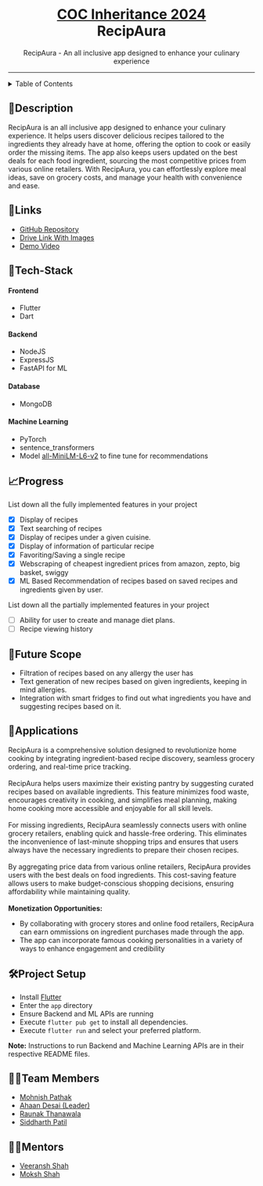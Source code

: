 <h1 align="center">
  <a href="https://github.com/CommunityOfCoders/Inheritance2k24/tree/main">
    COC Inheritance 2024
  </a>
  <br>
  RecipAura
</h1>

<div align="center">
   RecipAura - An all inclusive app designed to enhance your culinary experience<br>
</div>
<hr>

<details>
<summary>Table of Contents</summary>


</details>

## 📝Description


RecipAura is an all inclusive app designed to enhance your culinary experience. It helps users discover delicious recipes tailored to the ingredients they already have at home, offering the option to cook or easily order the missing items. The app also keeps users updated on the best deals for each food ingredient, sourcing the most competitive prices from various online retailers. With RecipAura, you can effortlessly explore meal ideas, save on grocery costs, and manage your health with convenience and ease.


## 🔗Links

- [GitHub Repository](https://github.com/ahaandesai27/Inheritance-2024-mars/)
- [Drive Link With Images](https://drive.google.com/drive/folders/1lK0WO_84jMTitClY9AbI8sLon2v8lIqr)
- [Demo Video](https://drive.google.com/file/d/11qeJBG8gKJwyzs2Np_9zg-N3zV6tQvAk/view?usp=sharing)

## 🤖Tech-Stack

#### Frontend

- Flutter
- Dart

#### Backend

- NodeJS
- ExpressJS
- FastAPI for ML

#### Database

- MongoDB


#### Machine Learning
- PyTorch
- sentence_transformers 
- Model [all-MiniLM-L6-v2](https://huggingface.co/sentence-transformers/all-MiniLM-L6-v2) to fine tune for recommendations


## 📈Progress

List down all the fully implemented features in your project

- [x] Display of recipes
- [x] Text searching of recipes
- [x] Display of recipes under a given cuisine.
- [x] Display of information of particular recipe
- [x] Favoriting/Saving a single recipe
- [x] Webscraping of cheapest ingredient prices from amazon, zepto, big basket, swiggy
- [x] ML Based Recommendation of recipes based on saved recipes and ingredients given by user.

List down all the partially implemented features in your project

- [ ] Ability for user to create and manage diet plans.
- [ ] Recipe viewing history

## 🔮Future Scope

- Filtration of recipes based on any allergy the user has
- Text generation of new recipes based on given ingredients, keeping in mind allergies.
- Integration with smart fridges to find out what ingredients you have and suggesting recipes based on it.

## 💸Applications

RecipAura is a comprehensive solution designed to revolutionize home cooking by integrating ingredient-based recipe discovery, seamless grocery ordering, and real-time price tracking. <br><br> 
RecipAura helps users maximize their existing pantry by suggesting curated recipes based on available ingredients. This feature minimizes food waste, encourages creativity in cooking, and simplifies meal planning, making home cooking more accessible and enjoyable for all skill levels. <br><br> 
For missing ingredients, RecipAura seamlessly connects users with online grocery retailers, enabling quick and hassle-free ordering. This eliminates the inconvenience of last-minute shopping trips and ensures that users always have the necessary ingredients to prepare their chosen recipes. <br><br> 
By aggregating price data from various online retailers, RecipAura provides users with the best deals on food ingredients. This cost-saving feature allows users to make budget-conscious shopping decisions, ensuring affordability while maintaining quality.
<br><br>
<b>Monetization Opportunities:</b>
- By collaborating with grocery stores and online food retailers, RecipAura can earn ommissions on ingredient purchases made through the app. 
- The app can incorporate famous cooking personalities in a variety of ways to enhance engagement and credibility

## 🛠Project Setup


- Install [Flutter](https://docs.flutter.dev/get-started/install)
- Enter the `app` directory
- Ensure Backend and ML APIs are running
- Execute `flutter pub get` to install all dependencies.
- Execute `flutter run` and select your preferred platform.

<b>Note:</b> Instructions to run Backend and Machine Learning APIs are in their respective README files.



## 👨‍💻Team Members

- [Mohnish Pathak](https://github.com/BoredAAf1)
- [Ahaan Desai (Leader)](https://github.com/ahaandesai27)
- [Raunak Thanawala](https://github.com/Raunak-2005)
- [Siddharth Patil](https://github.com/simd1)

## 👨‍🏫Mentors

- [Veeransh Shah](https://github.com/Veeransh14)
- [Moksh Shah](https://github.com/Moksh01)

